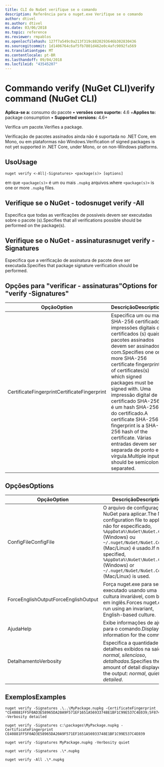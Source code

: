 ```yaml
---
title: CLI do NuGet verifique se o comando
description: Referência para o nuget.exe Verifique se o comando
author: dtivel
ms.author: dtivel
ms.date: 03/06/2018
ms.topic: reference
ms.reviewer: rmpablos
ms.openlocfilehash: 127f7a549c0a213f319c8820293646b302830436
ms.sourcegitcommit: 1d1406764c6af5fb7801d462e0c4afc9092fa569
ms.translationtype: MT
ms.contentlocale: pt-BR
ms.lasthandoff: 09/04/2018
ms.locfileid: "43545207"
---
```

# <a name="verify-command-nuget-cli"></a><span data-ttu-id="a81d8-103">Commando verify (NuGet CLI)</span><span class="sxs-lookup"><span data-stu-id="a81d8-103">verify command (NuGet CLI)</span></span>

<span data-ttu-id="a81d8-104">**Aplica-se a:** consumo do pacote &bullet; **versões com suporte:** 4.6 +</span><span class="sxs-lookup"><span data-stu-id="a81d8-104">**Applies to:** package consumption &bullet; **Supported versions:** 4.6+</span></span>

<span data-ttu-id="a81d8-105">Verifica um pacote.</span><span class="sxs-lookup"><span data-stu-id="a81d8-105">Verifies a package.</span></span>

<span data-ttu-id="a81d8-106">Verificação de pacotes assinados ainda não é suportada no .NET Core, em Mono, ou em plataformas não Windows.</span><span class="sxs-lookup"><span data-stu-id="a81d8-106">Verification of signed packages is not yet supported in .NET Core, under Mono, or on non-Windows platforms.</span></span>

## <a name="usage"></a><span data-ttu-id="a81d8-107">Uso</span><span class="sxs-lookup"><span data-stu-id="a81d8-107">Usage</span></span>

```cli
nuget verify <-All|-Signatures> <package(s)> [options]
```

<span data-ttu-id="a81d8-108">em que `<package(s)>` é um ou mais `.nupkg` arquivos.</span><span class="sxs-lookup"><span data-stu-id="a81d8-108">where `<package(s)>` is one or more `.nupkg` files.</span></span>

## <a name="nuget-verify--all"></a><span data-ttu-id="a81d8-109">Verifique se o NuGet - todos</span><span class="sxs-lookup"><span data-stu-id="a81d8-109">nuget verify -All</span></span>

<span data-ttu-id="a81d8-110">Especifica que todas as verificações de possíveis devem ser executadas sobre o pacote (s).</span><span class="sxs-lookup"><span data-stu-id="a81d8-110">Specifies that all verifications possible should be performed on the package(s).</span></span>

## <a name="nuget-verify--signatures"></a><span data-ttu-id="a81d8-111">Verifique se o NuGet - assinaturas</span><span class="sxs-lookup"><span data-stu-id="a81d8-111">nuget verify -Signatures</span></span>

<span data-ttu-id="a81d8-112">Especifica que a verificação de assinatura de pacote deve ser executada.</span><span class="sxs-lookup"><span data-stu-id="a81d8-112">Specifies that package signature verification should be performed.</span></span>

## <a name="options-for-verify--signatures"></a><span data-ttu-id="a81d8-113">Opções para "verificar - assinaturas"</span><span class="sxs-lookup"><span data-stu-id="a81d8-113">Options for "verify -Signatures"</span></span>

| <span data-ttu-id="a81d8-114">Opção</span><span class="sxs-lookup"><span data-stu-id="a81d8-114">Option</span></span> | <span data-ttu-id="a81d8-115">Descrição</span><span class="sxs-lookup"><span data-stu-id="a81d8-115">Description</span></span> |
| --- | --- |
| <span data-ttu-id="a81d8-116">CertificateFingerprint</span><span class="sxs-lookup"><span data-stu-id="a81d8-116">CertificateFingerprint</span></span> | <span data-ttu-id="a81d8-117">Especifica um ou mais SHA-256 certificado impressões digitais de certificados (s) quais pacotes assinados devem ser assinados com.</span><span class="sxs-lookup"><span data-stu-id="a81d8-117">Specifies one or more SHA-256 certificate fingerprints of certificates(s) which signed packages must be signed with.</span></span> <span data-ttu-id="a81d8-118">Uma impressão digital de certificado SHA-256 é um hash SHA-256 do certificado.</span><span class="sxs-lookup"><span data-stu-id="a81d8-118">A certificate SHA-256 fingerprint is a SHA-256 hash of the certificate.</span></span> <span data-ttu-id="a81d8-119">Várias entradas devem ser separada de ponto e vírgula.</span><span class="sxs-lookup"><span data-stu-id="a81d8-119">Multiple inputs should be semicolon separated.</span></span> |

## <a name="options"></a><span data-ttu-id="a81d8-120">Opções</span><span class="sxs-lookup"><span data-stu-id="a81d8-120">Options</span></span>

| <span data-ttu-id="a81d8-121">Opção</span><span class="sxs-lookup"><span data-stu-id="a81d8-121">Option</span></span> | <span data-ttu-id="a81d8-122">Descrição</span><span class="sxs-lookup"><span data-stu-id="a81d8-122">Description</span></span> |
| --- | --- |
| <span data-ttu-id="a81d8-123">ConfigFile</span><span class="sxs-lookup"><span data-stu-id="a81d8-123">ConfigFile</span></span> | <span data-ttu-id="a81d8-124">O arquivo de configuração do NuGet para aplicar.</span><span class="sxs-lookup"><span data-stu-id="a81d8-124">The NuGet configuration file to apply.</span></span> <span data-ttu-id="a81d8-125">Se não for especificado, `%AppData%\NuGet\NuGet.Config` (Windows) ou `~/.nuget/NuGet/NuGet.Config` (Mac/Linux) é usado.</span><span class="sxs-lookup"><span data-stu-id="a81d8-125">If not specified, `%AppData%\NuGet\NuGet.Config` (Windows) or `~/.nuget/NuGet/NuGet.Config` (Mac/Linux) is used.</span></span>|
| <span data-ttu-id="a81d8-126">ForceEnglishOutput</span><span class="sxs-lookup"><span data-stu-id="a81d8-126">ForceEnglishOutput</span></span> | <span data-ttu-id="a81d8-127">Força nuget.exe para ser executado usando uma cultura invariável, com base em inglês.</span><span class="sxs-lookup"><span data-stu-id="a81d8-127">Forces nuget.exe to run using an invariant, English-based culture.</span></span> |
| <span data-ttu-id="a81d8-128">Ajuda</span><span class="sxs-lookup"><span data-stu-id="a81d8-128">Help</span></span> | <span data-ttu-id="a81d8-129">Exibe informações de ajuda para o comando.</span><span class="sxs-lookup"><span data-stu-id="a81d8-129">Displays help information for the command.</span></span> |
| <span data-ttu-id="a81d8-130">Detalhamento</span><span class="sxs-lookup"><span data-stu-id="a81d8-130">Verbosity</span></span> | <span data-ttu-id="a81d8-131">Especifica a quantidade de detalhes exibidos na saída: *normal*, *silencioso*, *detalhadas*.</span><span class="sxs-lookup"><span data-stu-id="a81d8-131">Specifies the amount of detail displayed in the output: *normal*, *quiet*, *detailed*.</span></span> |

## <a name="examples"></a><span data-ttu-id="a81d8-132">Exemplos</span><span class="sxs-lookup"><span data-stu-id="a81d8-132">Examples</span></span>

```cli
nuget verify -Signatures .\..\MyPackage.nupkg -CertificateFingerprint "CE40881FF5F0AD3E58965DA20A9F571EF1651A56933748E1BF1C99E537C4E039;5F874AAF47BCB268A19357364E7FBB09D6BF9E8A93E1229909AC5CAC865802E2" -Verbosity detailed

nuget verify -Signatures c:\packages\MyPackage.nupkg -CertificateFingerprint CE40881FF5F0AD3E58965DA20A9F571EF1651A56933748E1BF1C99E537C4E039

nuget verify -Signatures MyPackage.nupkg -Verbosity quiet

nuget verify -Signatures .\*.nupkg

nuget verify -All .\*.nupkg

```